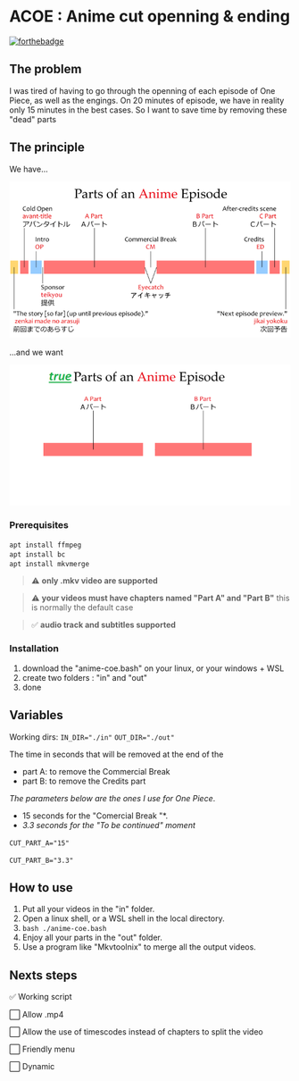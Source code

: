 # ACOE : Anime cut openning & ending

[![forthebadge](https://forthebadge.com/images/badges/0-percent-optimized.svg)](https://forthebadge.com)


## The problem

I was tired of having to go through the openning of each episode of One Piece, as well as the engings.
On 20 minutes of episode, we have in reality only 15 minutes in the best cases.
So I want to save time by removing these "dead" parts

## The principle
We have...

![parts of anime](./docs/parts-of-an-anime-episode.png)

...and we want

![true parts of anime](./docs/parts-of-an-anime-true.png)

### Prerequisites

```bash
apt install ffmpeg
apt install bc
apt install mkvmerge
```

> :warning: **only .mkv video are supported**

> :warning: **your videos must have chapters named "Part A" and "Part B"** 
> this is normally the default case

> :white_check_mark: **audio track and subtitles supported**

### Installation

1. download the "anime-coe.bash" on your linux, or your windows + WSL
2. create two folders : "in" and "out"
3. done

## Variables

Working dirs: 
```IN_DIR="./in"```
```OUT_DIR="./out"```

The time in seconds that will be removed at the end of the 
- part A: to remove the Commercial Break 
- part B: to remove the Credits part

*The parameters below are the ones I use for One Piece*.
- 15 seconds for the "Comercial Break "*.
- *3.3 seconds for the "To be continued" moment* 

```CUT_PART_A="15"```

```CUT_PART_B="3.3"```

## How to use

1. Put all your videos in the "in" folder.
2. Open a linux shell, or a WSL shell in the local directory.
3. ```bash ./anime-coe.bash```
4. Enjoy all your parts in the "out" folder.
5. Use a program like "Mkvtoolnix" to merge all the output videos.

## Nexts steps

:white_check_mark: Working script

:white_large_square: Allow .mp4

:white_large_square: Allow the use of timescodes instead of chapters to split the video

:white_large_square: Friendly menu

:white_large_square: Dynamic